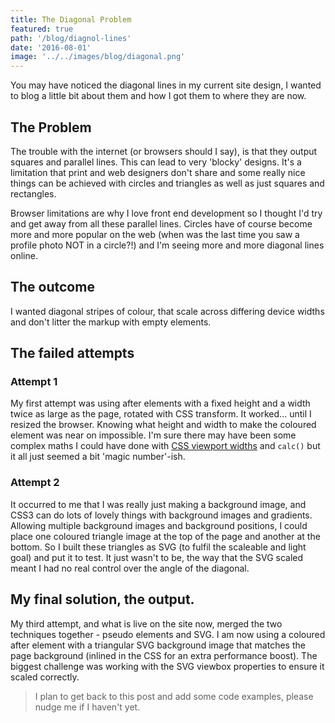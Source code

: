 ```yaml
---
title: The Diagonal Problem
featured: true
path: '/blog/diagnol-lines'
date: '2016-08-01'
image: '../../images/blog/diagonal.png'
---
```


You may have noticed the diagonal lines in my current site design, I wanted to blog a little bit about them and how I got them to where they are now.

## The Problem

The trouble with the internet (or browsers should I say), is that they output squares and parallel lines.
This can lead to very 'blocky' designs. It's a limitation that print and web designers don't share and some really nice things can be achieved with circles and triangles as well as just squares and rectangles.

Browser limitations are why I love front end development so I thought I'd try and get away from all these parallel lines.
Circles have of course become more and more popular on the web (when was the last time you saw a profile photo NOT in a circle?!) and I'm seeing more and more diagonal lines online.

## The outcome

I wanted diagonal stripes of colour, that scale across differing device widths and don't litter the markup with empty elements.

## The failed attempts

### Attempt 1

My first attempt was using after elements with a fixed height and a width twice as large as the page, rotated with CSS transform.
It worked... until I resized the browser. Knowing what height and width to make the coloured element was near on impossible.
I'm sure there may have been some complex maths I could have done with [CSS viewport widths](https://snook.ca/archives/html_and_css/vm-vh-units) and `calc()` but it all just seemed a bit 'magic number'-ish.

### Attempt 2

It occurred to me that I was really just making a background image, and CSS3 can do lots of lovely things with background images and gradients.
Allowing multiple background images and background positions, I could place one coloured triangle image at the top of the page and another at the bottom.
So I built these triangles as SVG (to fulfil the scaleable and light goal) and put it to test.
It just wasn't to be, the way that the SVG scaled meant I had no real control over the angle of the diagonal.

## My final solution, the output.

My third attempt, and what is live on the site now, merged the two techniques together - pseudo elements and SVG.
I am now using a coloured after element with a triangular SVG background image that matches the page background (inlined in the CSS for an extra performance boost).
The biggest challenge was working with the SVG viewbox properties to ensure it scaled correctly.

> I plan to get back to this post and add some code examples, please nudge me if I haven't yet.
